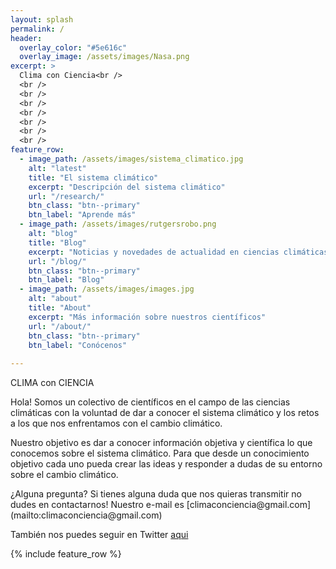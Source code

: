 ```yaml
---
layout: splash
permalink: /
header:
  overlay_color: "#5e616c"
  overlay_image: /assets/images/Nasa.png
excerpt: >
  Clima con Ciencia<br />
  <br />
  <br />
  <br />
  <br />
  <br />
  <br />
  <br />
feature_row:
  - image_path: /assets/images/sistema_climatico.jpg
    alt: "latest"
    title: "El sistema climático"
    excerpt: "Descripción del sistema climático"
    url: "/research/"
    btn_class: "btn--primary"
    btn_label: "Aprende más"
  - image_path: /assets/images/rutgersrobo.png
    alt: "blog"
    title: "Blog"
    excerpt: "Noticias y novedades de actualidad en ciencias climáticas"
    url: "/blog/"
    btn_class: "btn--primary"
    btn_label: "Blog"
  - image_path: /assets/images/images.jpg
    alt: "about"
    title: "About"
    excerpt: "Más información sobre nuestros científicos"
    url: "/about/"
    btn_class: "btn--primary"
    btn_label: "Conócenos"  
    
---
```



</h2>CLIMA con CIENCIA</h2>

Hola! Somos un colectivo de científicos en el campo de las ciencias climáticas con la voluntad de dar a conocer el sistema climático y los retos a los que nos enfrentamos con el cambio climático. 

Nuestro objetivo es dar a conocer información objetiva y científica lo que conocemos sobre el sistema climático. Para que desde un conocimiento objetivo cada uno pueda crear las ideas y responder a dudas de su entorno sobre el cambio climático. 


</h2>¿Alguna pregunta?</h2> Si tienes alguna duda que nos quieras transmitir no dudes en contactarnos! Nuestro e-mail es [climaconciencia@gmail.com](mailto:climaconciencia@gmail.com)

También nos puedes seguir en </h2>Twitter</h2> [aqui](https://twitter.com/CLIMAconCIENCIA)


{% include feature_row %}

 
